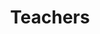 ---
layout: page
title: Teachers
permalink: /teachers/
short-description: guides and scholars willing to look forward at the law
categories: people-class
---